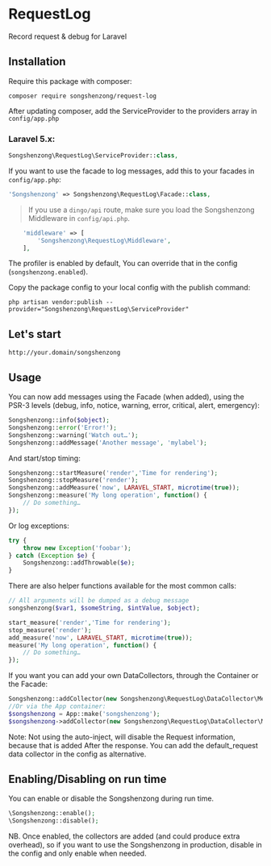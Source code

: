 # RequestLog

Record request & debug for Laravel

## Installation

Require this package with composer:

```shell
composer require songshenzong/request-log
```

After updating composer, add the ServiceProvider to the providers array in `config/app.php`

### Laravel 5.x:

```php
Songshenzong\RequestLog\ServiceProvider::class,
```

If you want to use the facade to log messages, add this to your facades in `config/app.php`:

```php
'Songshenzong' => Songshenzong\RequestLog\Facade::class,
```

> If you use a `dingo/api` route, make sure you load the Songshenzong Middleware in `config/api.php`.
```php
    'middleware' => [
        'Songshenzong\RequestLog\Middleware',
    ],
```





The profiler is enabled by default, You can override that in the config (`songshenzong.enabled`).



Copy the package config to your local config with the publish command:

```shell
php artisan vendor:publish --provider="Songshenzong\RequestLog\ServiceProvider"
```
## Let's start
```
http://your.domain/songshenzong
```

## Usage

You can now add messages using the Facade (when added), using the PSR-3 levels (debug, info, notice, warning, error, critical, alert, emergency):

```php
Songshenzong::info($object);
Songshenzong::error('Error!');
Songshenzong::warning('Watch out…');
Songshenzong::addMessage('Another message', 'mylabel');
```

And start/stop timing:

```php
Songshenzong::startMeasure('render','Time for rendering');
Songshenzong::stopMeasure('render');
Songshenzong::addMeasure('now', LARAVEL_START, microtime(true));
Songshenzong::measure('My long operation', function() {
    // Do something…
});
```

Or log exceptions:

```php
try {
    throw new Exception('foobar');
} catch (Exception $e) {
    Songshenzong::addThrowable($e);
}
```

There are also helper functions available for the most common calls:

```php
// All arguments will be dumped as a debug message
songshenzong($var1, $someString, $intValue, $object);

start_measure('render','Time for rendering');
stop_measure('render');
add_measure('now', LARAVEL_START, microtime(true));
measure('My long operation', function() {
    // Do something…
});
```

If you want you can add your own DataCollectors, through the Container or the Facade:

```php
Songshenzong::addCollector(new Songshenzong\RequestLog\DataCollector\MessagesCollector('my_messages'));
//Or via the App container:
$songshenzong = App::make('songshenzong');
$songshenzong->addCollector(new Songshenzong\RequestLog\DataCollector\MessagesCollector('my_messages'));
```



Note: Not using the auto-inject, will disable the Request information, because that is added After the response.
You can add the default_request data collector in the config as alternative.

## Enabling/Disabling on run time
You can enable or disable the Songshenzong during run time.

```php
\Songshenzong::enable();
\Songshenzong::disable();
```

NB. Once enabled, the collectors are added (and could produce extra overhead), so if you want to use the Songshenzong in production, disable in the config and only enable when needed.
